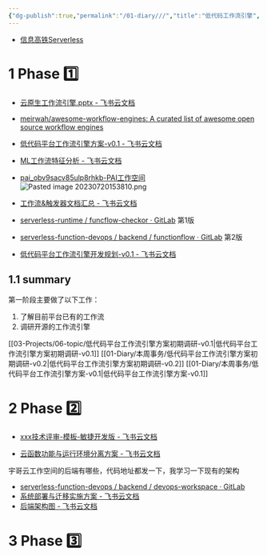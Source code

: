 ```yaml
---
{"dg-publish":true,"permalink":"/01-diary///","title":"低代码工作流引擎","tags":["gardenEntry"]}
---
```




* [信息高铁Serverless](http://157.0.19.2:10221/platform)


# 1 Phase 1️⃣
* [云原生工作流引擎.pptx - 飞书云文档](https://bvb1vt2cr9.feishu.cn/wiki/wikcni6DfokjxwJJeSXx79yJ7rg)
* [meirwah/awesome-workflow-engines: A curated list of awesome open source workflow engines](https://github.com/meirwah/awesome-workflow-engines)


* [低代码平台工作流引擎方案-v0.1 - 飞书云文档](https://bvb1vt2cr9.feishu.cn/docx/ZgmOdDEhSokRH9xI3GQcAUofnFg)

* [ML工作流特征分析 - 飞书云文档](https://bvb1vt2cr9.feishu.cn/wiki/wikcnG91LgT7wIxJ34FCfbzvmdg)

* [pai_obv9sacv85ulp8rhkb-PAI工作空间](https://pai.console.aliyun.com/?regionId=cn-shenzhen&spm=a2c4g.69244.0.0.57e24c93S0n1Vk&workspaceId=29823#/workspace/detail)
![Pasted image 20230720153810.png](/img/user/08-Assets/Pasted%20image%2020230720153810.png)


* [工作流&触发器文档汇总 - 飞书云文档](https://bvb1vt2cr9.feishu.cn/docx/NTmadcluzoAQyfx6NTXc3hIQnuf)
* [serverless-runtime / funcflow-checkor · GitLab](http://10.10.142.23/serverless-runtime/funcflow-checkor) 第1版
* [serverless-function-devops / backend / functionflow · GitLab](http://10.10.142.23/serverless-function-devops/backend/functionflow) 第2版

* [低代码平台工作流引擎开发规划-v0.1 - 飞书云文档](https://bvb1vt2cr9.feishu.cn/docx/OczJdzerMoeTzGxyaiCcVNWAnpe)

## 1.1 summary
第一阶段主要做了以下工作：
1. 了解目前平台已有的工作流
2. 调研开源的工作流引擎

[[03-Projects/06-topic/低代码平台工作流引擎方案初期调研-v0.1\|低代码平台工作流引擎方案初期调研-v0.1]]
[[01-Diary/本周事务/低代码平台工作流引擎方案初期调研-v0.2\|低代码平台工作流引擎方案初期调研-v0.2]]
[[01-Diary/本周事务/低代码平台工作流引擎方案-v0.1\|低代码平台工作流引擎方案-v0.1]]


# 2 Phase 2️⃣

* [‌‌‌﻿⁢⁢‬⁡⁡⁣​⁢⁡​⁣‍⁣‬⁡﻿⁡​⁡⁢​​‬‌⁤​‌​﻿⁢‌⁤‌‍⁡‌​‌‬​​‌⁢‌​​xxx技术评审-模板-敏捷开发版 - 飞书云文档](https://bvb1vt2cr9.feishu.cn/wiki/wikcndGnYwvnEtIOfhhjN0q3Bhe#)

* [云函数功能与运行环境分离方案 - 飞书云文档](https://bvb1vt2cr9.feishu.cn/docx/A103dXUy7oEUOlx108TcUz2Wnih)

宇哥云工作空间的后端有哪些，代码地址都发一下，我学习一下现有的架构
* [serverless-function-devops / backend / devops-workspace · GitLab](http://10.10.142.23/serverless-function-devops/backend/devops-workspace)
* [‌⁢​​‍‍⁢⁢⁢‬⁣⁣﻿﻿‌⁣﻿​⁤⁡﻿‌⁡‍⁡​‌⁤​⁡⁣⁢⁢‬⁣⁢⁡⁡‬⁤‍⁡‌⁡⁡‬‬﻿﻿⁣系统部署与迁移实施方案 - 飞书云文档](https://bvb1vt2cr9.feishu.cn/wiki/wikcnhPIY0zCnA8wUzG3eLFlO3t)
* [后端架构图 - 飞书云文档](https://bvb1vt2cr9.feishu.cn/wiki/wikcna5LfRyfgYmftN4sOSiTEie)


# 3 Phase 3️⃣



